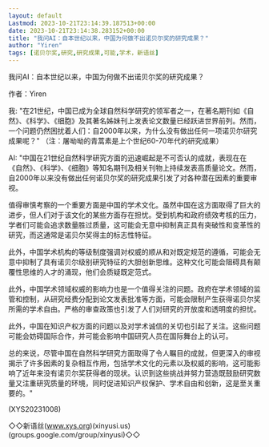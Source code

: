 ```yaml
---
layout: default
Lastmod: 2023-10-21T23:14:39.187513+00:00
date: 2023-10-21T23:14:38.283152+00:00
title: "我问AI：自本世纪以来，中国为何做不出诺贝尔奖的研究成果？"
author: "Yiren"
tags: [诺贝尔奖,研究,研究成果,可能,学术，新语丝]
---
```


我问AI：自本世纪以来，中国为何做不出诺贝尔奖的研究成果？

作者：Yiren

我: "在21世纪，中国已成为全球自然科学研究的领军者之一，在著名期刊如《自然》、《科学》、《细胞》及其著名姊妹刊上发表论文数量已经跃进世界前列。然而，一个问题仍然困扰着人们：自2000年以来，为什么没有做出任何一项诺贝尔研究成果呢？" （注：屠呦呦的青蒿素是上个世纪60-70年代的研究成果）

AI: "中国在21世纪自然科学研究方面的迅速崛起是不可否认的成就，表现在在《自然》、《科学》、《细胞》等知名期刊及相关刊物上持续发表高质量论文。然而，自2000年以来没有做出任何诺贝尔奖的研究成果引发了对各种潜在因素的重要审视。

值得审慎考察的一个重要方面是中国的学术文化。虽然中国在这方面取得了巨大的进步，但人们对于该文化的某些方面存在担忧。受到机构和政府绩效考核的压力，学者们可能会追求数量胜过质量，这可能会无意中抑制真正具有突破性和变革性的研究，而这通常是诺贝尔奖得主的标志性特征。

此外，中国学术机构的等级制度强调对权威的顺从和对既定规范的遵循，可能会无意中抑制了具有诺贝尔级别研究特征的大胆创新思维。这种文化可能会阻碍具有颠覆性思维的人才的涌现，他们会质疑既定范式。

此外，中国学术领域权威的影响力也是一个值得关注的问题。政府在学术领域的监管和控制，从研究经费分配到论文发表批准等方面，可能会限制产生获得诺贝尔奖所需的学术自由。严格的审查政策也引发了人们对研究的开放度和透明度的担忧。

此外，中国在知识产权方面的问题以及对学术诚信的关切也引起了关注。这些问题可能会妨碍国际合作，并可能会影响中国研究人员在国际舞台上的认可。

总的来说，尽管中国在自然科学研究方面取得了令人瞩目的成就，但更深入的审视揭示了许多因素的复杂相互作用，包括学术文化的元素以及权威的影响，这可能影响了近年来没有诺贝尔奖获得者的现状。认识到这些挑战并努力营造既鼓励研究数量又注重研究质量的环境，同时促进知识产权保护、学术自由和创新，这是至关重要的。"

(XYS20231008)

◇◇新语丝(www.xys.org)(xinyusi.us)(groups.google.com/group/xinyusi)◇◇


